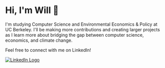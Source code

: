 <!-- Header & Intro -->
<h1>Hi, I'm Will 👋</h1> 
<p>I'm studying Computer Science and Environmental Economics & Policy at UC Berkeley. I'll be making more contributions and creating larger projects as I learn more about bridging the gap between computer science, economics, and climate change.

Feel free to connect with me on LinkedIn!</p>

<!-- Github ReadMe Stats – https://github.com/anuraghazra/github-readme-stats -->
<!-- [![Will's GitHub stats](https://github-readme-stats.vercel.app/api?username=willtholke&hide_border=True&bg_color=0D1117&hide=prs,issues&show_icons=true&theme=nord)](https://github.com/willtholke/github-readme-stats) -->
<!-- GitHub Top Languages Stats - <img align="left" src="https://github-readme-stats.vercel.app/api/top-langs/?username=willtholke&layout=compact&hide_border=true&card_width=250&bg_color=0D1117&title_color=80A0C0&text_color=FFFFFF&icon_color=87BFCF"> -->
<!-- [![willianrod's wakatime stats](https://github-readme-stats.vercel.app/api/wakatime?username=willtholke&hide_border=True&bg_color=0D1117&hide=prs,issues&show_icons=true&theme=nord)](https://github.com/anuraghazra/github-readme-stats) -->

<!-- Content -->
<!-- <h2>Languages & Skills:</h2>
  <ul>
      <li>Python</li>
      <li>HTML5 & basic CSS</li>
      <li>Bootstrapping</li>
  </ul>

<h2>What I'm Studying Now:</h2>
  <ul>
      <li>JavaScript, Flask, & CSS for web dev</li>
      <li>Machine learning in Python</li>
  </ul> -->

<!-- Contact -->
<!-- <h3><a href="mailto:tholkewilliam@fhda.com?subject=Reaching Out From GitHub">Let's get in touch!</a></h3>  -->

<!-- <a href="https://open.spotify.com/user/skate.will">
  <img src="https://raw.githubusercontent.com/peterthehan/peterthehan/master/assets/spotify.svg" align="left" width="28px" alt="Spotify Logo">
</a> -->

<a href="https://www.linkedin.com/in/williametholke" target="_blank">
  <img src="https://img.shields.io/badge/linkedin-%230077B5.svg?&style=for-the-badge&logo=linkedin&logoColor=white" alt="LinkedIn Logo">
</a>

